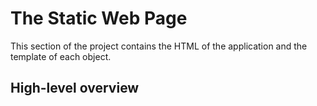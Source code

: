 # The Static Web Page
This section of the project contains the HTML of the application and the template of each object.
## High-level overview
